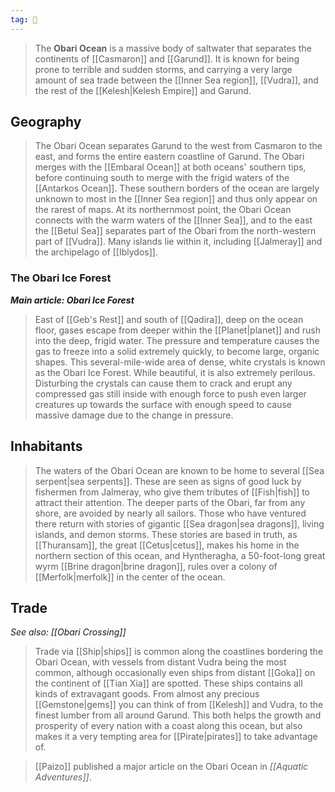 ```yaml
---
tag: 🌊
---
```

> The **Obari Ocean** is a massive body of saltwater that separates the continents of [[Casmaron]] and [[Garund]]. It is known for being prone to terrible and sudden storms, and carrying a very large amount of sea trade between the [[Inner Sea region]], [[Vudra]], and the rest of the [[Kelesh|Kelesh Empire]] and Garund.



## Geography

> The Obari Ocean separates Garund to the west from Casmaron to the east, and forms the entire eastern coastline of Garund. The Obari merges with the [[Embaral Ocean]] at both oceans' southern tips, before continuing south to merge with the frigid waters of the [[Antarkos Ocean]]. These southern borders of the ocean are largely unknown to most in the [[Inner Sea region]] and thus only appear on the rarest of maps.
> At its northernmost point, the Obari Ocean connects with the warm waters of the [[Inner Sea]], and to the east the [[Betul Sea]] separates part of the Obari from the north-western part of [[Vudra]].
> Many islands lie within it, including [[Jalmeray]] and the archipelago of [[Iblydos]].


### The Obari Ice Forest

***Main article: Obari Ice Forest***
> East of [[Geb's Rest]] and south of [[Qadira]], deep on the ocean floor, gases escape from deeper within the [[Planet|planet]] and rush into the deep, frigid water. The pressure and temperature causes the gas to freeze into a solid extremely quickly, to become large, organic shapes. This several-mile-wide area of dense, white crystals is known as the Obari Ice Forest.
> While beautiful, it is also extremely perilous. Disturbing the crystals can cause them to crack and erupt any compressed gas still inside with enough force to push even larger creatures up towards the surface with enough speed to cause massive damage due to the change in pressure.


## Inhabitants

> The waters of the Obari Ocean are known to be home to several [[Sea serpent|sea serpents]]. These are seen as signs of good luck by fishermen from Jalmeray, who give them tributes of [[Fish|fish]] to attract their attention.
> The deeper parts of the Obari, far from any shore, are avoided by nearly all sailors. Those who have ventured there return with stories of gigantic [[Sea dragon|sea dragons]], living islands, and demon storms. These stories are based in truth, as [[Thuransam]], the great [[Cetus|cetus]], makes his home in the northern section of this ocean, and Hyntheragha, a 50-foot-long great wyrm [[Brine dragon|brine dragon]], rules over a colony of [[Merfolk|merfolk]] in the center of the ocean.


## Trade

*See also: [[Obari Crossing]]*
> Trade via [[Ship|ships]] is common along the coastlines bordering the Obari Ocean, with vessels from distant Vudra being the most common, although occasionally even ships from distant [[Goka]] on the continent of [[Tian Xia]] are spotted. These ships contains all kinds of extravagant goods. From almost any precious [[Gemstone|gems]] you can think of from [[Kelesh]] and Vudra, to the finest lumber from all around Garund. This both helps the growth and prosperity of every nation with a coast along this ocean, but also makes it a very tempting area for [[Pirate|pirates]] to take advantage of.


> [[Paizo]] published a major article on the Obari Ocean in *[[Aquatic Adventures]]*.







